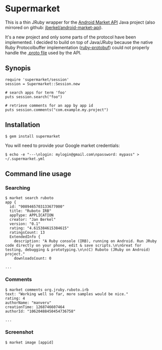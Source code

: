 
# Supermarket

This is a thin JRuby wrapper for the [Android Market API](http://code.google.com/p/android-market-api/) Java project (also mirrored on github: [jberkel/android-market-api](http://github.com/jberkel/android-market-api/)).

It's a new project and only some parts of the protocol have been implemented. I decided to build on top of Java/JRuby because the native Ruby Protocolbuffer implementation ([ruby-protobuf](http://code.google.com/p/ruby-protobuf/)) could not properly handle the [.proto file](http://github.com/jberkel/android-market-api/blob/master/AndroidMarketApi/proto/market.proto) used by the API.

## Synopis
    require 'supermarket/session'
    session = Supermarket::Session.new

    # search apps for term 'foo'
    puts session.search("foo")

    # retrieve comments for an app by app id
    puts session.comments("com.example.my.project")

## Installation

    $ gem install supermarket

You will need to provide your Google market credentials:

    $ echo -e "---\nlogin: mylogin@gmail.com\npassword: mypass" > ~/.supermarket.yml

## Command line usage

### Searching

    $ market search ruboto
    app {
      id: "9089465703133677000"
      title: "Ruboto IRB"
      appType: APPLICATION
      creator: "Jan Berkel"
      version: "0.1"
      rating: "4.615384615384615"
      ratingsCount: 13
      ExtendedInfo {
        description: "A Ruby console (IRB), running on Android. Run JRuby code directly on your phone, edit & save scripts.\n\nGreat for testing, debugging & prototyping.\n\n(C) Ruboto (JRuby on Android) project."
        downloadsCount: 0

    ...

### Comments

    $ market comments org.jruby.ruboto.irb
    text: "Working well so far, more samples would be nice."
    rating: 4
    authorName: "manveru"
    creationTime: 1268746607464
    authorId: "10620488450454736758"

    ...

### Screenshot

    $ market image [appid]

